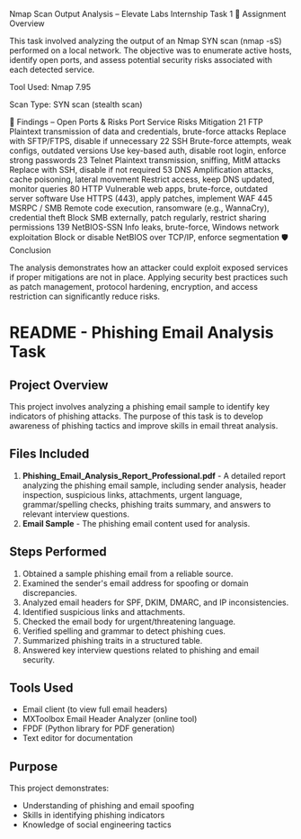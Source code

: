 Nmap Scan Output Analysis – Elevate Labs Internship Task 1
📌 Assignment Overview

This task involved analyzing the output of an Nmap SYN scan (nmap -sS) performed on a local network. The objective was to enumerate active hosts, identify open ports, and assess potential security risks associated with each detected service.

Tool Used: Nmap 7.95

Scan Type: SYN scan (stealth scan)

🔎 Findings – Open Ports & Risks
Port	Service	Risks	Mitigation
21	FTP	Plaintext transmission of data and credentials, brute-force attacks	Replace with SFTP/FTPS, disable if unnecessary
22	SSH	Brute-force attempts, weak configs, outdated versions	Use key-based auth, disable root login, enforce strong passwords
23	Telnet	Plaintext transmission, sniffing, MitM attacks	Replace with SSH, disable if not required
53	DNS	Amplification attacks, cache poisoning, lateral movement	Restrict access, keep DNS updated, monitor queries
80	HTTP	Vulnerable web apps, brute-force, outdated server software	Use HTTPS (443), apply patches, implement WAF
445	MSRPC / SMB	Remote code execution, ransomware (e.g., WannaCry), credential theft	Block SMB externally, patch regularly, restrict sharing permissions
139	NetBIOS-SSN	Info leaks, brute-force, Windows network exploitation	Block or disable NetBIOS over TCP/IP, enforce segmentation
🛡️ Conclusion

The analysis demonstrates how an attacker could exploit exposed services if proper mitigations are not in place. Applying security best practices such as patch management, protocol hardening, encryption, and access restriction can significantly reduce risks.

# README - Phishing Email Analysis Task

## Project Overview

This project involves analyzing a phishing email sample to identify key indicators of phishing attacks. The purpose of this task is to develop awareness of phishing tactics and improve skills in email threat analysis.

## Files Included

1. **Phishing\_Email\_Analysis\_Report\_Professional.pdf** - A detailed report analyzing the phishing email sample, including sender analysis, header inspection, suspicious links, attachments, urgent language, grammar/spelling checks, phishing traits summary, and answers to relevant interview questions.
2. **Email Sample** - The phishing email content used for analysis.

## Steps Performed

1. Obtained a sample phishing email from a reliable source.
2. Examined the sender's email address for spoofing or domain discrepancies.
3. Analyzed email headers for SPF, DKIM, DMARC, and IP inconsistencies.
4. Identified suspicious links and attachments.
5. Checked the email body for urgent/threatening language.
6. Verified spelling and grammar to detect phishing cues.
7. Summarized phishing traits in a structured table.
8. Answered key interview questions related to phishing and email security.

## Tools Used

* Email client (to view full email headers)
* MXToolbox Email Header Analyzer (online tool)
* FPDF (Python library for PDF generation)
* Text editor for documentation

## Purpose

This project demonstrates:

* Understanding of phishing and email spoofing
* Skills in identifying phishing indicators
* Knowledge of social engineering tactics

